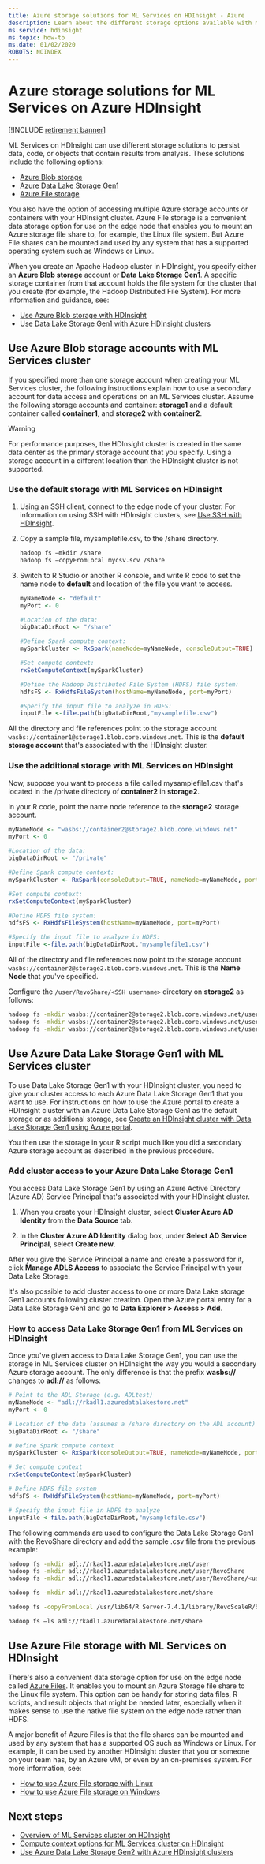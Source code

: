 ```yaml
---
title: Azure storage solutions for ML Services on HDInsight - Azure 
description: Learn about the different storage options available with ML Services on HDInsight
ms.service: hdinsight
ms.topic: how-to
ms.date: 01/02/2020
ROBOTS: NOINDEX
---
```


# Azure storage solutions for ML Services on Azure HDInsight

[!INCLUDE [retirement banner](../includes/ml-services-retirement.md)]

ML Services on HDInsight can use different storage solutions to persist data, code, or objects that contain results from analysis. These solutions include the following options:

- [Azure Blob storage](https://azure.microsoft.com/services/storage/blobs/)
- [Azure Data Lake Storage Gen1](https://azure.microsoft.com/services/storage/data-lake-storage/)
- [Azure File storage](https://azure.microsoft.com/services/storage/files/)

You also have the option of accessing multiple Azure storage accounts or containers with your HDInsight cluster. Azure File storage is a convenient data storage option for use on the edge node that enables you to mount an Azure storage file share to, for example, the Linux file system. But Azure File shares can be mounted and used by any system that has a supported operating system such as Windows or Linux.

When you create an Apache Hadoop cluster in HDInsight, you specify either an **Azure Blob storage** account or **Data Lake Storage Gen1**. A specific storage container from that account holds the file system for the cluster that you create (for example, the Hadoop Distributed File System). For more information and guidance, see:

- [Use Azure Blob storage with HDInsight](../hdinsight-hadoop-use-blob-storage.md)
- [Use Data Lake Storage Gen1 with Azure HDInsight clusters](../hdinsight-hadoop-use-data-lake-storage-gen1.md)

## Use Azure Blob storage accounts with ML Services cluster

If you specified more than one storage account when creating your ML Services cluster, the following instructions explain how to use a secondary account for data access and operations on an ML Services cluster. Assume the following storage accounts and container: **storage1** and a default container called **container1**, and **storage2** with **container2**.

> [!WARNING]  
> For performance purposes, the HDInsight cluster is created in the same data center as the primary storage account that you specify. Using a storage account in a different location than the HDInsight cluster is not supported.

### Use the default storage with ML Services on HDInsight

1. Using an SSH client, connect to the edge node of your cluster. For information on using SSH with HDInsight clusters, see [Use SSH with HDInsight](../hdinsight-hadoop-linux-use-ssh-unix.md).
  
2. Copy a sample file, mysamplefile.csv, to the /share directory.

    ```bash
    hadoop fs –mkdir /share
    hadoop fs –copyFromLocal mycsv.scv /share
    ```

3. Switch to R Studio or another R console, and write R code to set the name node to **default** and location of the file you want to access.  

    ```R
    myNameNode <- "default"
    myPort <- 0

    #Location of the data:  
    bigDataDirRoot <- "/share"  

    #Define Spark compute context:
    mySparkCluster <- RxSpark(nameNode=myNameNode, consoleOutput=TRUE)

    #Set compute context:
    rxSetComputeContext(mySparkCluster)

    #Define the Hadoop Distributed File System (HDFS) file system:
    hdfsFS <- RxHdfsFileSystem(hostName=myNameNode, port=myPort)

    #Specify the input file to analyze in HDFS:
    inputFile <-file.path(bigDataDirRoot,"mysamplefile.csv")
    ```

All the directory and file references point to the storage account `wasbs://container1@storage1.blob.core.windows.net`. This is the **default storage account** that's associated with the HDInsight cluster.

### Use the additional storage with ML Services on HDInsight

Now, suppose you want to process a file called mysamplefile1.csv that's located in the  /private directory of **container2** in **storage2**.

In your R code, point the name node reference to the **storage2** storage account.

```R
myNameNode <- "wasbs://container2@storage2.blob.core.windows.net"
myPort <- 0

#Location of the data:
bigDataDirRoot <- "/private"

#Define Spark compute context:
mySparkCluster <- RxSpark(consoleOutput=TRUE, nameNode=myNameNode, port=myPort)

#Set compute context:
rxSetComputeContext(mySparkCluster)

#Define HDFS file system:
hdfsFS <- RxHdfsFileSystem(hostName=myNameNode, port=myPort)

#Specify the input file to analyze in HDFS:
inputFile <-file.path(bigDataDirRoot,"mysamplefile1.csv")
```

All of the directory and file references now point to the storage account `wasbs://container2@storage2.blob.core.windows.net`. This is the **Name Node** that you've specified.

Configure the `/user/RevoShare/<SSH username>` directory on **storage2** as follows:

```bash
hadoop fs -mkdir wasbs://container2@storage2.blob.core.windows.net/user
hadoop fs -mkdir wasbs://container2@storage2.blob.core.windows.net/user/RevoShare
hadoop fs -mkdir wasbs://container2@storage2.blob.core.windows.net/user/RevoShare/<RDP username>
```

## Use Azure Data Lake Storage Gen1 with ML Services cluster

To use Data Lake Storage Gen1 with your HDInsight cluster, you need to give your cluster access to each Azure Data Lake Storage Gen1 that you want to use. For instructions on how to use the Azure portal to create a HDInsight cluster with an Azure Data Lake Storage Gen1 as the default storage or as additional storage, see [Create an HDInsight cluster with Data Lake Storage Gen1 using Azure portal](../../data-lake-store/data-lake-store-hdinsight-hadoop-use-portal.md).

You then use the storage in your R script much like you did a secondary Azure storage account as described in the previous procedure.

### Add cluster access to your Azure Data Lake Storage Gen1

You access Data Lake Storage Gen1 by using an Azure Active Directory (Azure AD) Service Principal that's associated with your HDInsight cluster.

1. When you create your HDInsight cluster, select **Cluster Azure AD Identity** from the **Data Source** tab.

2. In the **Cluster Azure AD Identity** dialog box, under **Select AD Service Principal**, select **Create new**.

After you give the Service Principal a name and create a password for it, click **Manage ADLS Access** to associate the Service Principal with your Data Lake Storage.

It's also possible to add cluster access to one or more Data Lake storage Gen1 accounts following cluster creation. Open the Azure portal entry for a Data Lake Storage Gen1 and go to **Data Explorer > Access > Add**.

### How to access Data Lake Storage Gen1 from ML Services on HDInsight

Once you've given access to Data Lake Storage Gen1, you can use the storage in ML Services cluster on HDInsight the way you would a secondary Azure storage account. The only difference is that the prefix **wasbs://** changes to **adl://** as follows:

```R
# Point to the ADL Storage (e.g. ADLtest)
myNameNode <- "adl://rkadl1.azuredatalakestore.net"
myPort <- 0

# Location of the data (assumes a /share directory on the ADL account)
bigDataDirRoot <- "/share"  

# Define Spark compute context
mySparkCluster <- RxSpark(consoleOutput=TRUE, nameNode=myNameNode, port=myPort)

# Set compute context
rxSetComputeContext(mySparkCluster)

# Define HDFS file system
hdfsFS <- RxHdfsFileSystem(hostName=myNameNode, port=myPort)

# Specify the input file in HDFS to analyze
inputFile <-file.path(bigDataDirRoot,"mysamplefile.csv")
```

The following commands are used to configure the Data Lake Storage Gen1 with the RevoShare directory and add the sample .csv file from the previous example:

```bash
hadoop fs -mkdir adl://rkadl1.azuredatalakestore.net/user
hadoop fs -mkdir adl://rkadl1.azuredatalakestore.net/user/RevoShare
hadoop fs -mkdir adl://rkadl1.azuredatalakestore.net/user/RevoShare/<user>

hadoop fs -mkdir adl://rkadl1.azuredatalakestore.net/share

hadoop fs -copyFromLocal /usr/lib64/R Server-7.4.1/library/RevoScaleR/SampleData/mysamplefile.csv adl://rkadl1.azuredatalakestore.net/share

hadoop fs –ls adl://rkadl1.azuredatalakestore.net/share
```

## Use Azure File storage with ML Services on HDInsight

There's also a convenient data storage option for use on the edge node called [Azure Files](https://azure.microsoft.com/services/storage/files/). It enables you to mount an Azure Storage file share to the Linux file system. This option can be handy for storing data files, R scripts, and result objects that might be needed later, especially when it makes sense to use the native file system on the edge node rather than HDFS.

A major benefit of Azure Files is that the file shares can be mounted and used by any system that has a supported OS such as Windows or Linux. For example, it can be used by another HDInsight cluster that you or someone on your team has, by an Azure VM, or even by an on-premises system. For more information, see:

- [How to use Azure File storage with Linux](../../storage/files/storage-how-to-use-files-linux.md)
- [How to use Azure File storage on Windows](../../storage/files/storage-dotnet-how-to-use-files.md)

## Next steps

- [Overview of ML Services cluster on HDInsight](r-server-overview.md)
- [Compute context options for ML Services cluster on HDInsight](r-server-compute-contexts.md)
- [Use Azure Data Lake Storage Gen2 with Azure HDInsight clusters](../hdinsight-hadoop-use-data-lake-storage-gen2.md)
